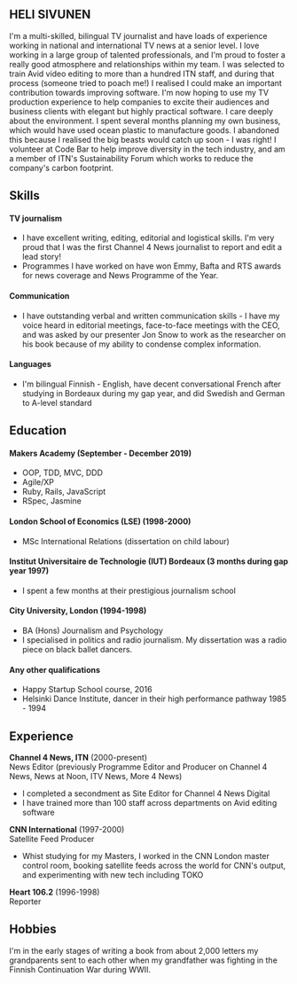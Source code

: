 ## HELI SIVUNEN

I'm a multi-skilled, bilingual TV journalist and have loads of experience working in national and international TV news at a senior level. I love working in a large group of talented professionals, and I'm proud to foster a really good atmosphere and relationships within my team. I was selected to train Avid video editing to more than a hundred ITN staff, and during that process (someone tried to poach me!) I realised I could make an important contribution towards improving software. I'm now hoping to use my TV production experience to help companies to excite their audiences and business clients with elegant but highly practical software. I care deeply about the environment. I spent several months planning my own business, which would have used ocean plastic to manufacture goods. I abandoned this because I realised the big beasts would catch up soon - I was right! I volunteer at Code Bar to help improve diversity in the tech industry, and am a member of ITN's Sustainability Forum which works to reduce the company's carbon footprint.


## Skills

#### TV journalism

- I have excellent writing, editing, editorial and logistical skills. I'm very proud that I was the first Channel 4 News journalist to report and edit a lead story!
- Programmes I have worked on have won Emmy, Bafta and RTS awards for news coverage and News Programme of the Year.

#### Communication

- I have outstanding verbal and written communication skills - I have my voice heard in editorial meetings, face-to-face meetings with the CEO, and was asked by our presenter Jon Snow to work as the researcher on his book because of my ability to condense complex information. 

#### Languages

- I'm bilingual Finnish - English, have decent conversational French after studying in Bordeaux during my gap year, and did Swedish and German to A-level standard

## Education

#### Makers Academy (September - December 2019)

- OOP, TDD, MVC, DDD
- Agile/XP
- Ruby, Rails, JavaScript
- RSpec, Jasmine

#### London School of Economics (LSE) (1998-2000)

- MSc International Relations (dissertation on child labour)

#### Institut Universitaire de Technologie (IUT) Bordeaux (3 months during gap year 1997)

- I spent a few months at their prestigious journalism school

#### City University, London (1994-1998)

- BA (Hons) Journalism and Psychology
- I specialised in politics and radio journalism. My dissertation was a radio piece on black ballet dancers.

#### Any other qualifications

- Happy Startup School course, 2016 
- Helsinki Dance Institute, dancer in their high performance pathway 1985 - 1994

## Experience

**Channel 4 News, ITN** (2000-present)    
News Editor (previously Programme Editor and Producer on Channel 4 News, News at Noon, ITV News, More 4 News)
- I completed a secondment as Site Editor for Channel 4 News Digital
- I have trained more than 100 staff across departments on Avid editing software

**CNN International** (1997-2000)   
Satellite Feed Producer
- Whist studying for my Masters, I worked in the CNN London master control room, booking satellite feeds across the world for CNN's output, and experimenting with new tech including TOKO

**Heart 106.2** (1996-1998)   
Reporter  

## Hobbies
I'm in the early stages of writing a book from about 2,000 letters my grandparents sent to each other when my grandfather was fighting in the Finnish Continuation War during WWII.
